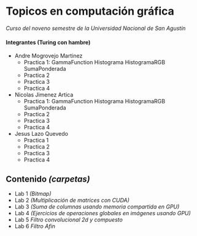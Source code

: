 # Topicos en computación gráfica

_Curso del noveno semestre de la Universidad Nacional de San Agustín_

#### Integrantes (Turing con hambre)



- Andre Mogrovejo Martinez
  * Practica 1: GammaFunction	Histograma	HistogramaRGB	  SumaPonderada
  * Practica 2
  * Practica 3
  * Practica 4
- Nicolas Jimenez Artica
  * Practica 1: GammaFunction Histograma HistogramaRGB SumaPonderada
  * Practica 2
  * Practica 3
  * Practica 4
- Jesus Lazo Quevedo
  * Practica 1
  * Practica 2
  * Practica 3
  * Practica 4

## Contenido _(carpetas)_ 

* Lab 1 _(Bitmap)_
* Lab 2 _(Multiplicación de matrices con CUDA)_
* Lab 3 _(Suma de columnas usando memoria compartida en GPU)_
* Lab 4 _(Ejercicios de operaciones globales en imágenes usando GPU)_
* Lab 5 _Filtro convolucional 2d y compuesto_
* Lab 6 _Filtro Afin_
